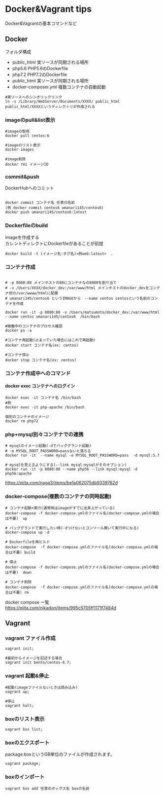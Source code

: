 # Docker&Vagrant tips

Docker&Vagrantの基本コマンドなど

## Docker


フォルダ構成

- public_html 実ソースが同期される場所
- php5.6 PHP5.6のDockerfile
- php7.2 PHP7.2のDockerfile
- public_html 実ソースが同期される場所
- docker-composer.yml 複数コンテナの自動起動

```
#実ソースへのシンボリックリンク
ln -s /Library/WebServer/Documents/XXXX/ public_html
public_html/XXXXというディレクトリが作成される
```

### imageのpull&list表示


```
#imageの取得
docker pull centos:6

#imageのリスト表示
docker images

#image削除
docker rmi イメージID
```

### commit&push

DockerHubへのコミット

```

docker commit コンテナ名 任意の名前
(例 docker commit centos6 umanari145/centos6)
docker push umanari145/centos6:latest

```

### Dockerfileのbuild

imageを作成する<br>
カレントディレクトにDockerfileがあることが前提


```
docker build -t (イメージ名:タグ名)<例web:latest>  .
```


### コンテナ作成

```

# -p 8080:80 メインホストの80にコンテナなの8080を割り当て
# -v /Users/XXXX/docker_dev:/var/www/html メインホストのdocker_devをコンテナ状の/var/wwww/htmlに配置
# umanari145/centos6 というIMAGEから　--name centos centosという名前のコンテナを作成

docker run -it -p 8080:80 -v /Users/matsumoto/docker_dev:/var/www/html --name centos umanari145/centos6  /bin/bash

#稼働中のコンテナのプロセス確認
docker ps -a

#コンテナ再起動(止まっていた場合にはこれで再起動)
docker start コンテナ名(ex: centos)

#コンテナ停止
docker stop コンテナ名(ex: centos)

```

### コンテナ作成中へのコマンド

#### docker exec コンテナへのログイン
```
docker exec -it コンテナ名 /bin/bash
#例
docker exec -it php-apache /bin/bash

個別のコンテナのイメージ
docker rm php72

```

### php+mysql別々コンテナでの連携
```
# mysqlのイメージ起動(-dでバッググランド起動)
# -e MYSQL_ROOT_PASSWORD=passないと落ちる
docker run -it  --name mysql -e MYSQL_ROOT_PASSWORD=pass  -d mysql:5.7

# mysqlを見えるようにする(--link mysql:mysqlがそのオプション)
docker run -it -p 8080:80 --name php56 --link mysql:mysql -d php56:apache
```

https://qiita.com/naga3/items/be1a062075db9339762d

### docker-compose(複数のコンテナの同時起動)

```
# コンテナ起動+実行(通常時はimageがすでに出来上がっている)
docker-compose -f docker-compose.ymlのファイル名(docker-compose.ymlの場合は不要)  up

# バックグランドで実行したい時(-dつけないとコンソール開いて実行中になる)
docker-compose up -d

# Dockerfileを再ビルド
docker-compose  -f docker-compose.ymlのファイル名(docker-compose.ymlの場合は不要) build

# 停止
docker-compose -f docker-compose.ymlのファイル名(docker-compose.ymlの場合は不要)  down

# コンテナ削除
docker-compose  -f docker-compose.ymlのファイル名(docker-compose.ymlの場合は不要) rm
```

docker compose 一覧<br>
https://qiita.com/nikadon/items/995c5705ff1171f7484d

## Vagrant

### vagrant ファイル作成


```
vagrant init;

#最初からイメージを記述する場合
vagrant init bento/centos-6.7;

```

### vagrant 起動&停止

```
#起動(imageファイルないときは読み込み)
vagrant up;

#停止
vagrant halt;

```
### boxのリスト表示

```
vagrant box list;

```


### boxのエクスポート

package.boxというGB単位のファイルが作成されます。

```
vagrant package;
```

### boxのインポート

```
vagrant box add 任意のボックス名 boxの名前
```
